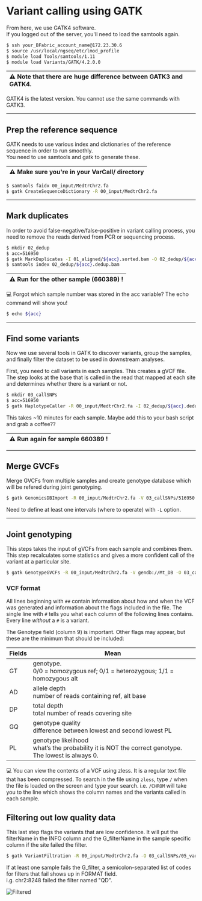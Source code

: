 # Variant calling using GATK

From here, we use GATK4 software.  
If you logged out of the server, you'll need to load the samtools again.

```bash
$ ssh your_BFabric_account_name@172.23.30.6
$ source /usr/local/ngseq/etc/lmod_profile
$ module load Tools/samtools/1.11
$ module load Variants/GATK/4.2.0.0
```

| :warning: Note that there are huge difference between GATK3 and GATK4. |
| :--------------------------------------------------------------------- |

 GATK4 is the latest version. You cannot use the same commands with GATK3.

* * *

## Prep the reference sequence

GATK needs to use various index and dictionaries of the reference sequence in order to run smoothly.  
You need to use samtools and gatk to generate these.

| :warning: Make sure you're in your VarCall/ directory |
| ----------------------------------------------------- |

```bash
$ samtools faidx 00_input/MedtrChr2.fa
$ gatk CreateSequenceDictionary -R 00_input/MedtrChr2.fa
```

* * *

## Mark duplicates

In order to avoid false-negative/false-positive in variant calling process, you need to remove the reads derived from PCR or sequencing process.

```bash
$ mkdir 02_dedup
$ acc=516950
$ gatk MarkDuplicates -I 01_aligned/${acc}.sorted.bam -O 02_dedup/${acc}.dedup.bam -M 02_dedup/${acc}.metrics    
$ samtools index 02_dedup/${acc}.dedup.bam
```

| :warning: Run for the other sample (660389) ! |
| --------------------------------------------- |

:computer: Forgot which sample number was stored in the acc variable? The echo command will show you!

```bash
$ echo ${acc}
```

* * *

## Find some variants

Now we use several tools in GATK to discover variants, group the samples, and finally filter the dataset to be used in downstream analyses.

First, you need to call variants in each samples. This creates a gVCF file. The step looks at the base that is called in the read that mapped at each site and determines whether there is a variant or not.

```bash
$ mkdir 03_callSNPs
$ acc=516950
$ gatk HaplotypeCaller -R 00_input/MedtrChr2.fa -I 02_dedup/${acc}.dedup.bam -ERC GVCF -O 03_callSNPs/${acc}.g.vcf.gz
```

This takes ~10 minutes for each sample. Maybe add this to your bash script and grab a coffee??

| :warning: Run again for sample 660389 ! |
| --------------------------------------- |

* * *

## Merge GVCFs

Merge GVCFs from multiple samples and create genotype database which will be refered during joint genotyping.

```bash
$ gatk GenomicsDBImport -R 00_input/MedtrChr2.fa -V 03_callSNPs/516950.g.vcf.gz -V 03_callSNPs/660389.g.vcf.gz -L chr2 --genomicsdb-workspace-path Mt_DB 

```

Need to define at least one intervals (where to operate) with `-L` option.

* * *

## Joint genotyping

This steps takes the input of gVCFs from each sample and combines them. This step recalculates some statistics and gives a more confident call of the variant at a particular site.

```bash
$ gatk GenotypeGVCFs -R 00_input/MedtrChr2.fa -V gendb://Mt_DB -O 03_callSNPs/04_raw_variants.vcf.gz
```

### VCF format

All lines beginning with `##` contain information about how and when the VCF was generated and information about the flags included in the file. The single line with `#` tells you what each column of the following lines contains. Every line _without_ a `#` is a variant.

The Genotype field (column 9) is important. Other flags may appear, but these are the minimum that should be included:

| Fields | Mean                                                                                                   |
| ------ | ------------------------------------------------------------------------------------------------------ |
| GT     | genotype. <br>0/0 = homozygous ref; 0/1 = heterozygous; 1/1 = homozygous alt                           |
| AD     | allele depth<br> number of reads containing ref, alt base                                              |
| DP     | total depth<br> total number of reads covering site                                                    |
| GQ     | genotype quality<br> difference between lowest and second lowest PL                                    |
| PL     | genotype likelihood<br> what’s the probability it is NOT the correct genotype. The lowest is always 0. |

:computer: You can view the contents of a VCF using zless. It is a regular text file that has been compressed. To search in the file using `zless`, type `/` when the file is loaded on the screen and type your search. i.e. `/CHROM` will take you to the line which shows the column names and the variants called in each sample.

## Filtering out low quality data

This last step flags the variants that are low confidence. It will put the filterName in the INFO column and the G_filterName in the sample specific column if the site failed the filter.

```bash
$ gatk VariantFiltration -R 00_input/MedtrChr2.fa -O 03_callSNPs/05_variants_filtered.vcf.gz -V 03_callSNPs/04_raw_variants.vcf.gz -filter "QD < 2.0" --filter-name "QD" -filter "MQ < 30.0" --filter-name "MQ" -filter "MQRankSum < -15.0" --filter-name "MQRankSum" -filter "GQ < 20 || DP == 0 " --filter-name "GQ"
```

If at least one sample fails the G_filter, a semicolon-separated list of codes for filters that fail shows up in FORMAT field.  
i.g. chr2:8248 failed the filter named "QD".

![Filtered](https://user-images.githubusercontent.com/58171601/135255461-3cba16e7-2269-4585-9ff9-3eae3068549f.png)
